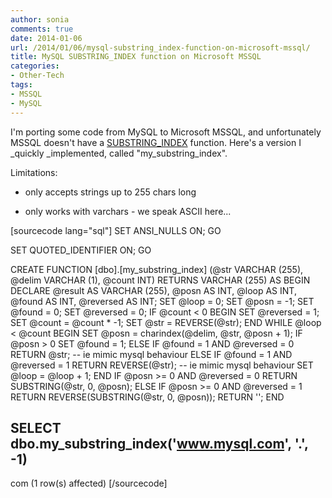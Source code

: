 ```yaml
---
author: sonia
comments: true
date: 2014-01-06
url: /2014/01/06/mysql-substring_index-function-on-microsoft-mssql/
title: MySQL SUBSTRING_INDEX function on Microsoft MSSQL
categories:
- Other-Tech
tags:
- MSSQL
- MySQL
---
```


I'm porting some code from MySQL to Microsoft MSSQL, and unfortunately MSSQL doesn't have a [SUBSTRING_INDEX](http://dev.mysql.com/doc/refman/5.1/en/string-functions.html#function_substring-index) function. Here's a version I _quickly _implemented, called "my_substring_index".

Limitations:



	
  * only accepts strings up to 255 chars long

	
  * only works with varchars - we speak ASCII here...



[sourcecode lang="sql"]
SET ANSI_NULLS ON;
GO

SET QUOTED_IDENTIFIER ON;
GO

CREATE FUNCTION [dbo].[my_substring_index]
(@str VARCHAR (255), @delim VARCHAR (1), @count INT)
RETURNS VARCHAR (255)
AS
BEGIN
    DECLARE @result AS VARCHAR (255), @posn AS INT, @loop AS INT, 
			@found AS INT, @reversed AS INT;
    SET @loop = 0;
    SET @posn = -1;
    SET @found = 0;
    SET @reversed = 0;
    IF @count < 0
        BEGIN
            SET @reversed = 1;
            SET @count = @count * -1;
            SET @str = REVERSE(@str);
        END
    WHILE @loop < @count
        BEGIN
            SET @posn = charindex(@delim, @str, @posn + 1);
            IF @posn > 0
                SET @found = 1;
            ELSE
                IF @found = 1 AND @reversed = 0
                    RETURN @str; -- ie mimic mysql behaviour
                ELSE
                    IF @found = 1 AND @reversed = 1
                        RETURN REVERSE(@str); -- ie mimic mysql behaviour
            SET @loop = @loop + 1;
        END
    IF @posn >= 0 AND @reversed = 0
        RETURN SUBSTRING(@str, 0, @posn);
    ELSE
        IF @posn >= 0 AND @reversed = 1
            RETURN REVERSE(SUBSTRING(@str, 0, @posn));
    RETURN '';
END

SELECT dbo.my_substring_index('www.mysql.com', '.', -1)
--------------------------------------------------------
com
(1 row(s) affected)
[/sourcecode]



